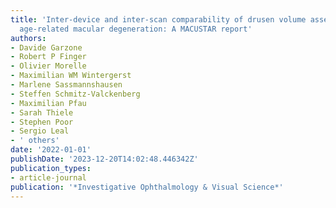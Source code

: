 ```yaml
---
title: 'Inter-device and inter-scan comparability of drusen volume assessments in
  age-related macular degeneration: A MACUSTAR report'
authors:
- Davide Garzone
- Robert P Finger
- Olivier Morelle
- Maximilian WM Wintergerst
- Marlene Sassmannshausen
- Steffen Schmitz-Valckenberg
- Maximilian Pfau
- Sarah Thiele
- Stephen Poor
- Sergio Leal
- ' others'
date: '2022-01-01'
publishDate: '2023-12-20T14:02:48.446342Z'
publication_types:
- article-journal
publication: '*Investigative Ophthalmology & Visual Science*'
---
```


